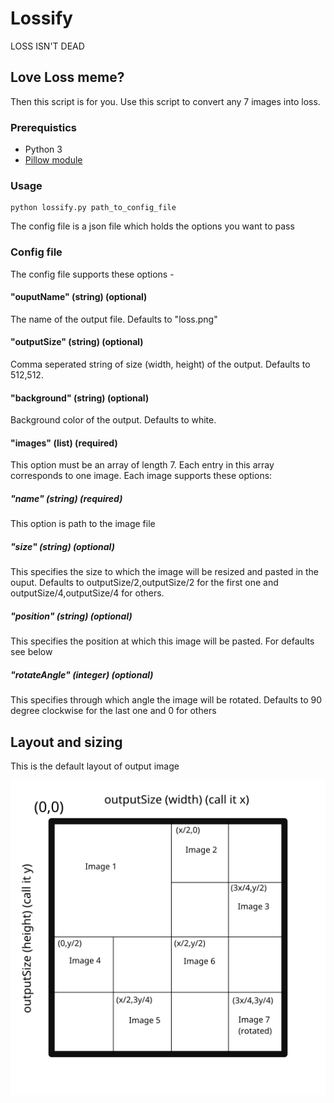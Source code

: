 # Lossify
LOSS ISN'T DEAD

## Love Loss meme?
Then this script is for you. Use this script to convert any 7 images into loss.

### Prerequistics
* Python 3
* [Pillow module](https://pillow.readthedocs.io/en/4.3.x/)

### Usage

```
python lossify.py path_to_config_file
```
The config file is a json file which holds the options you want to pass

### Config file

The config file supports these options - 

#### "ouputName" (string) (optional)
The name of the output file. Defaults to "loss.png"

#### "outputSize" (string) (optional)
Comma seperated string of size (width, height) of the output. Defaults to 512,512.

#### "background" (string) (optional)
Background color of the output. Defaults to white.

#### "images" (list) (required)

This option must be an array of length 7. Each entry in this array corresponds to one image. Each image supports these options:
  ##### "name" (string) (required)
  This option is path to the image file
  ##### "size" (string) (optional)
  This specifies the size to which the image will be resized and pasted in the ouput. Defaults to outputSize/2,outputSize/2 for the first one and outputSize/4,outputSize/4 for others.
  ##### "position" (string) (optional)
  This specifies the position at which this image will be pasted. For defaults see below
  ##### "rotateAngle" (integer) (optional)
  This specifies through which angle the image will be rotated. Defaults to 90 degree clockwise for the last one and 0 for others

## Layout and sizing

This is the default layout of output image

![default](lossdefault.png)
